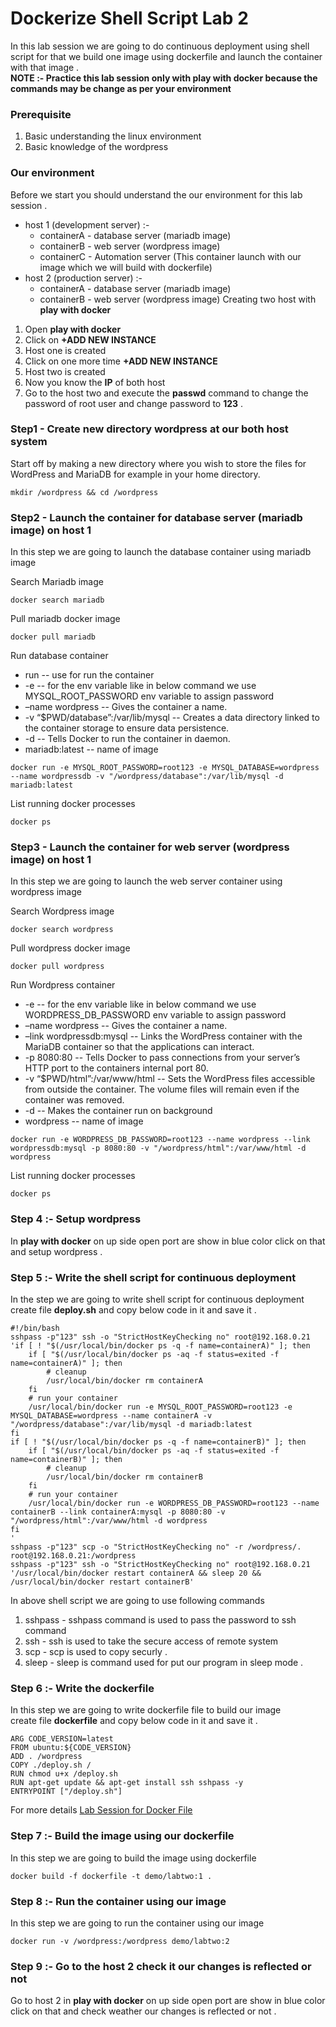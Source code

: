 # Dockerize Shell Script Lab 2
In this lab session we are going to do continuous deployment using shell script for that we build one image using dockerfile and launch the container with that image .<br/>
**NOTE :- Practice this lab session only with play with docker because the commands may be change as per your environment**
### Prerequisite
1. Basic understanding the linux environment
2. Basic knowledge of the wordpress 
### Our environment
Before we start you should understand the our environment for this lab session . <br/>
- host 1 (development server) :-
	- containerA - database server (mariadb image)
	- containerB - web server (wordpress image)
	- containerC - Automation server (This container launch with our image which we will build with dockerfile)
- host 2 (production server) :-
	- containerA - database server (mariadb image)
	- containerB - web server (wordpress image)
Creating two host with **play with docker**
1. Open **play with docker** 
2. Click on **+ADD NEW INSTANCE**
3. Host one is created 
4. Click on one more time **+ADD NEW INSTANCE**
5. Host two is created 
6. Now you know the **IP** of both host 
7. Go to the host two and execute the **passwd** command to change the password of root user and change password to **123** .

### Step1 - Create new directory **wordpress** at our both host system 
Start off by making a new directory where you wish to store the files for WordPress and MariaDB for example in your home directory.
```
mkdir /wordpress && cd /wordpress
```

### Step2 - Launch the container for database server (mariadb image) on host 1
In this step we are going to launch the database container using mariadb image <br/>

Search Mariadb image
```
docker search mariadb
```

Pull mariadb docker image
```
docker pull mariadb
```

Run database container 
* run -- use for run the container
* -e -- for the env variable like in below command we use MYSQL_ROOT_PASSWORD env variable to assign password
* –name wordpress -- Gives the container a name.
* -v “$PWD/database”:/var/lib/mysql -- Creates a data directory linked to the container storage to ensure data persistence.
* -d -- Tells Docker to run the container in daemon.
* mariadb:latest -- name of image
```
docker run -e MYSQL_ROOT_PASSWORD=root123 -e MYSQL_DATABASE=wordpress --name wordpressdb -v "/wordpress/database":/var/lib/mysql -d mariadb:latest
```

List running docker processes 
```
docker ps
```

### Step3 - Launch the container for web server (wordpress image) on host 1
In this step we are going to launch the web server container using wordpress image <br/>

Search Wordpress image
```
docker search wordpress
```

Pull wordpress docker image
```
docker pull wordpress
```

Run Wordpress container
* -e -- for the env variable like in below command we use WORDPRESS_DB_PASSWORD env variable to assign password
* –name wordpress -- Gives the container a name.
* –link wordpressdb:mysql -- Links the WordPress container with the MariaDB container so that the applications can interact.
* -p 8080:80 -- Tells Docker to pass connections from your server’s HTTP port to the containers internal port 80.
* -v “$PWD/html”:/var/www/html -- Sets the WordPress files accessible from outside the container. The volume files will remain even if the container was removed.
* -d -- Makes the container run on background
* wordpress -- name of image
```
docker run -e WORDPRESS_DB_PASSWORD=root123 --name wordpress --link wordpressdb:mysql -p 8080:80 -v "/wordpress/html":/var/www/html -d wordpress
```

List running docker processes
```
docker ps
```

### Step 4 :- Setup wordpress 
In **play with docker** on up side open port are show in blue color click on that and setup wordpress . 

### Step 5 :- Write the shell script for continuous deployment
In the step we are going to write shell script for continuous deployment <br/>
create file **deploy.sh** and copy below code in it and save it .
```
#!/bin/bash
sshpass -p"123" ssh -o "StrictHostKeyChecking no" root@192.168.0.21 'if [ ! "$(/usr/local/bin/docker ps -q -f name=containerA)" ]; then
    if [ "$(/usr/local/bin/docker ps -aq -f status=exited -f name=containerA)" ]; then
        # cleanup
        /usr/local/bin/docker rm containerA
    fi
    # run your container
    /usr/local/bin/docker run -e MYSQL_ROOT_PASSWORD=root123 -e MYSQL_DATABASE=wordpress --name containerA -v "/wordpress/database":/var/lib/mysql -d mariadb:latest
fi
if [ ! "$(/usr/local/bin/docker ps -q -f name=containerB)" ]; then
    if [ "$(/usr/local/bin/docker ps -aq -f status=exited -f name=containerB)" ]; then
        # cleanup
        /usr/local/bin/docker rm containerB
    fi
    # run your container
    /usr/local/bin/docker run -e WORDPRESS_DB_PASSWORD=root123 --name containerB --link containerA:mysql -p 8080:80 -v "/wordpress/html":/var/www/html -d wordpress
fi
'
sshpass -p"123" scp -o "StrictHostKeyChecking no" -r /wordpress/. root@192.168.0.21:/wordpress
sshpass -p"123" ssh -o "StrictHostKeyChecking no" root@192.168.0.21 '/usr/local/bin/docker restart containerA && sleep 20 && /usr/local/bin/docker restart containerB'
```
In above shell script we are going to use following commands
1. sshpass - sshpass command is used to pass the password to ssh command 
2. ssh - ssh is used to take the secure access of remote system 
3. scp - scp is used to copy securly .
4. sleep - sleep is command used for put our program in sleep mode .

### Step 6 :- Write the dockerfile 
In this step we are going to write dockerfile file to build our image <br/>
create file **dockerfile** and copy below code in it and save it .
```
ARG CODE_VERSION=latest
FROM ubuntu:${CODE_VERSION}
ADD . /wordpress
COPY ./deploy.sh /
RUN chmod u+x /deploy.sh
RUN apt-get update && apt-get install ssh sshpass -y
ENTRYPOINT ["/deploy.sh"]
```
For more details [Lab Session for Docker File](../docker_deep_dive_part_1/dockerfile_hands_on_session.md)

### Step 7 :- Build the image using our dockerfile
In this step we are going to build the image using dockerfile
```
docker build -f dockerfile -t demo/labtwo:1 . 
```
### Step 8 :- Run the container using our image
In this step we are going to run the container using our image
```
docker run -v /wordpress:/wordpress demo/labtwo:2
``` 
### Step 9 :- Go to the host 2 check it our changes is reflected or not
Go to host 2 in **play with docker** on up side open port are show in blue color click on that and check weather our changes is reflected or not .
